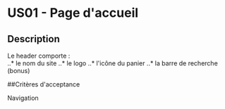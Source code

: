 # US01 - Page d'accueil
## Description
Le header comporte :  
..* le nom du site
..* le logo
..* l'icône du panier
..* la barre de recherche (bonus)  

##Critères d'acceptance

Navigation
